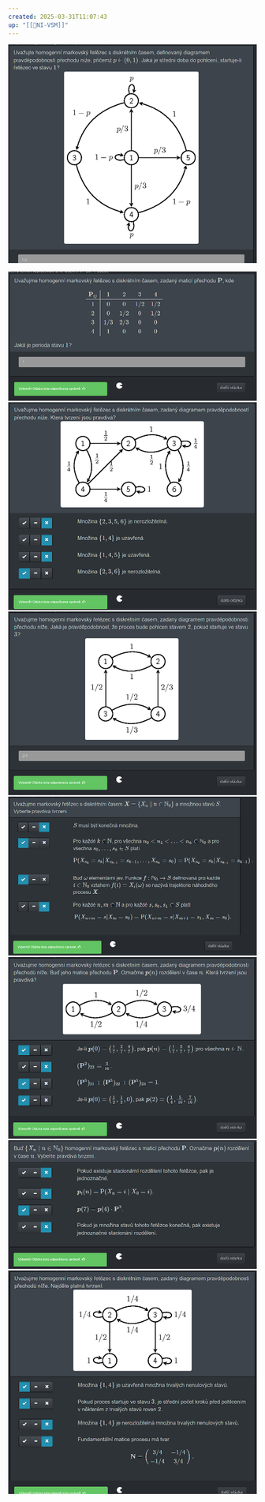 ```yaml
---
created: 2025-03-31T11:07:43
up: "[[📖NI-VSM]]"
---
```

![](../../../Assets/Pasted%20image%2020250331110755.png)

![](../../../Assets/Pasted%20image%2020250331111023.png)
![](../../../Assets/Pasted%20image%2020250331111152.png)![](../../../Assets/Pasted%20image%2020250331111733.png)
![](../../../Assets/Pasted%20image%2020250331112452.png)
![](../../../Assets/Pasted%20image%2020250331113314.png)![](../../../Assets/Pasted%20image%2020250331114127.png)
![](../../../Assets/Pasted%20image%2020250331114659.png)